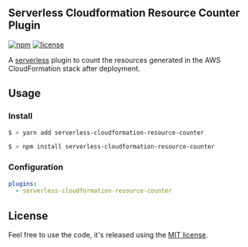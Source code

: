 ## Serverless Cloudformation Resource Counter Plugin

[![npm](https://img.shields.io/npm/v/serverless-cloudformation-resource-counter.svg)](https://www.npmjs.com/package/serverless-cloudformation-resource-counter)
[![license](https://img.shields.io/github/license/drexler/serverless-cloudformation-resource-counter.svg)](https://github.com/drexler/serverless-cloudformation-resource-counter/blob/master/LICENSE.md)

A [serverless](https://serverless.com) plugin to count the resources generated in the AWS CloudFormation stack after deployment.

## Usage

### Install

```bash
$ > yarn add serverless-cloudformation-resource-counter
```

```bash
$ > npm install serverless-cloudformation-resource-counter
```

### Configuration

```yaml
plugins:
  - serverless-cloudformation-resource-counter

```

## License

Feel free to use the code, it's released using the [MIT license](LICENSE.md).

